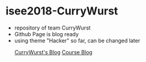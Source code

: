 # isee2018-CurryWurst
<ul>
  <li>repository of team CurryWurst</li>
  <li>Github Page is blog ready</li>
  <li>using theme "Hacker" so far, can be changed later</li>

<a href="https://dbse-teaching.github.io/isee2018-CurryWurst/">CurryWurst's Blog</a>
<a href="https://dbse-teaching.github.io/isee2018/">Course Blog</a>


